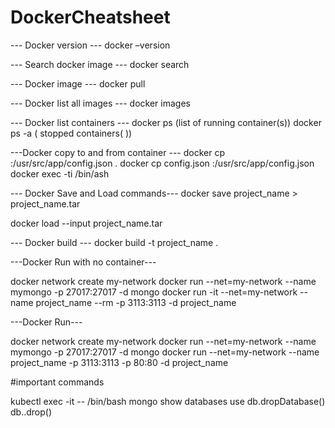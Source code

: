# DockerCheatsheet

--- Docker version ---
docker –version

--- Search docker image ---
docker search <search term>

--- Docker image ---
docker pull <image name>

--- Docker list all images ---
docker images

--- Docker list containers ---
docker ps (list of running container(s))
docker ps -a ( stopped containers(	))

---Docker copy to and from container ---
docker cp <container>:/usr/src/app/config.json .
docker cp config.json <container>:/usr/src/app/config.json
docker exec -ti <container> /bin/ash

--- Docker Save and Load commands---
docker save project_name > project_name.tar

docker load --input project_name.tar

--- Docker build ---
docker build -t project_name .

---Docker Run with no container---

docker network create my-network
docker run --net=my-network --name mymongo -p 27017:27017 -d mongo
docker run -it --net=my-network --name project_name  --rm -p 3113:3113 -d project_name

---Docker Run---

docker network create my-network
docker run --net=my-network --name mymongo -p 27017:27017 -d mongo
docker run --net=my-network --name project_name -p 3113:3113 -p 80:80 -d project_name

#important commands

kubectl exec -it <mongodbcontainer> -- /bin/bash
mongo
show databases
use <dbname>
db.dropDatabase()
db.<collectionname>.drop()
